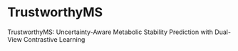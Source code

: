 # TrustworthyMS
TrustworthyMS: Uncertainty-Aware Metabolic Stability Prediction with Dual-View Contrastive Learning
